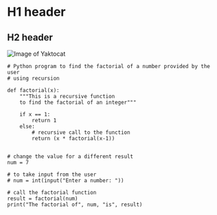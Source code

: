 # H1 header
## H2 header
![Image of Yaktocat](https://octodex.github.com/images/yaktocat.png)
```
# Python program to find the factorial of a number provided by the user
# using recursion

def factorial(x):
    """This is a recursive function
    to find the factorial of an integer"""

    if x == 1:
        return 1
    else:
        # recursive call to the function
        return (x * factorial(x-1))


# change the value for a different result
num = 7

# to take input from the user
# num = int(input("Enter a number: "))

# call the factorial function
result = factorial(num)
print("The factorial of", num, "is", result)
```
